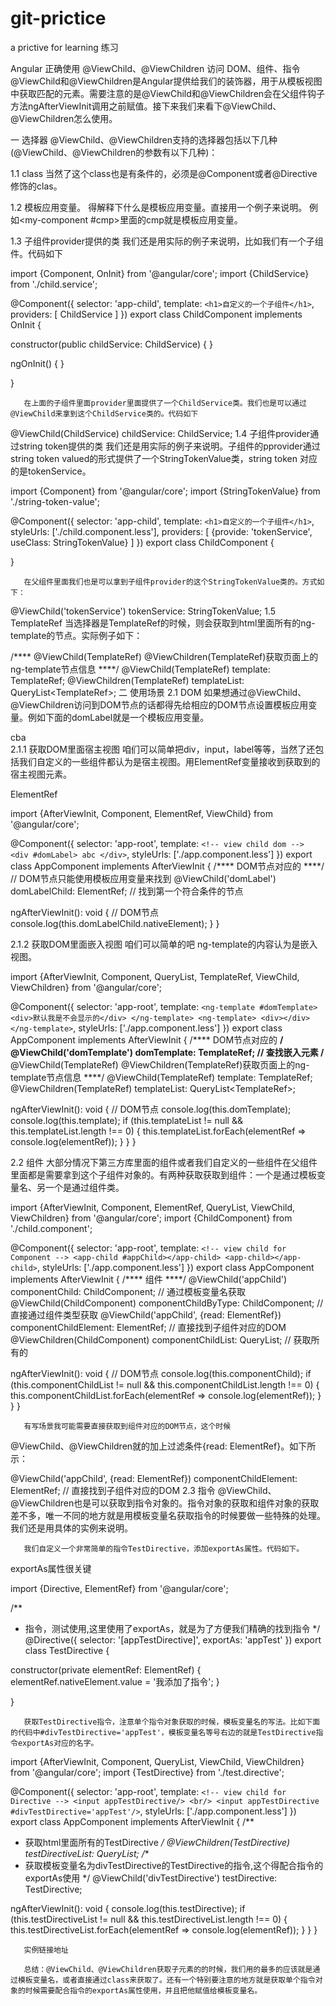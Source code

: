 # git-prictice
a prictive for learning
练习



Angular 正确使用 @ViewChild、@ViewChildren 访问 DOM、组件、指令
       @ViewChild和@ViewChildren是Angular提供给我们的装饰器，用于从模板视图中获取匹配的元素。需要注意的是@ViewChild和@ViewChildren会在父组件钩子方法ngAfterViewInit调用之前赋值。接下来我们来看下@ViewChild、@ViewChildren怎么使用。

一 选择器
       @ViewChild、@ViewChildren支持的选择器包括以下几种(@ViewChild、@ViewChildren的参数有以下几种)：

1.1 class
       当然了这个class也是有条件的，必须是@Component或者@Directive修饰的clas。

1.2 模板应用变量。
       得解释下什么是模板应用变量。直接用一个例子来说明。
例如<my-component #cmp></my-component>里面的cmp就是模板应用变量。

1.3 子组件provider提供的类
       我们还是用实际的例子来说明，比如我们有一个子组件。代码如下

import {Component, OnInit} from '@angular/core';
import {ChildService} from './child.service';

@Component({
  selector: 'app-child',
  template: `
    <h1>自定义的一个子组件</h1>
  `,
  providers: [
    ChildService
  ]
})
export class ChildComponent implements OnInit {

  constructor(public childService: ChildService) {
  }

  ngOnInit() {
  }

}

       在上面的子组件里面provider里面提供了一个ChildService类。我们也是可以通过@ViewChild来拿到这个ChildService类的。代码如下

  @ViewChild(ChildService) childService: ChildService;
1.4 子组件provider通过string token提供的类
       我们还是用实际的例子来说明。子组件的pprovider通过 string token valued的形式提供了一个StringTokenValue类，string token 对应的是tokenService。

import {Component} from '@angular/core';
import {StringTokenValue} from './string-token-value';

@Component({
  selector: 'app-child',
  template: `
    <h1>自定义的一个子组件</h1>
  `,
  styleUrls: ['./child.component.less'],
  providers: [
    {provide: 'tokenService', useClass: StringTokenValue}
  ]
})
export class ChildComponent {


}

       在父组件里面我们也是可以拿到子组件provider的这个StringTokenValue类的。方式如下：

  @ViewChild('tokenService') tokenService: StringTokenValue;
1.5 TemplateRef
       当选择器是TemplateRef的时候，则会获取到html里面所有的ng-template的节点。实际例子如下：

  /**** @ViewChild(TemplateRef) @ViewChildren(TemplateRef)获取页面上的ng-template节点信息 ****/
  @ViewChild(TemplateRef) template: TemplateRef<any>;
  @ViewChildren(TemplateRef) templateList: QueryList<TemplateRef<any>>;
二 使用场景
2.1 DOM
       如果想通过@ViewChild、@ViewChildren访问到DOM节点的话都得先给相应的DOM节点设置模板应用变量。例如下面的domLabel就是一个模板应用变量。

<div #domLabel>cba</div>
2.1.1 获取DOM里面宿主视图
       咱们可以简单把div，input，label等等，当然了还包括我们自定义的一些组件都认为是宿主视图。用ElementRef变量接收到获取到的宿主视图元素。

ElementRef

import {AfterViewInit, Component, ElementRef, ViewChild} from '@angular/core';

@Component({
  selector: 'app-root',
  template: `
    <!-- view child dom -->
    <div #domLabel>
      abc
    </div>
  `,
  styleUrls: ['./app.component.less']
})
export class AppComponent implements AfterViewInit {
  /**** DOM节点对应的 ****/
    // DOM节点只能使用模板应用变量来找到
  @ViewChild('domLabel') domLabelChild: ElementRef; // 找到第一个符合条件的节点

  ngAfterViewInit(): void {
    // DOM节点
    console.log(this.domLabelChild.nativeElement);
  }
}

2.1.2 获取DOM里面嵌入视图
       咱们可以简单的吧 ng-template的内容认为是嵌入视图。

import {AfterViewInit, Component, QueryList, TemplateRef, ViewChild, ViewChildren} from '@angular/core';

@Component({
  selector: 'app-root',
  template: `
    <ng-template #domTemplate>
      <div>默认我是不会显示的</div>
    </ng-template>
    <ng-template>
      <div></div>
    </ng-template>
  `,
  styleUrls: ['./app.component.less']
})
export class AppComponent implements AfterViewInit {
  /**** DOM节点对应的 ****/
  @ViewChild('domTemplate') domTemplate: TemplateRef<any>; // 查找嵌入元素
  /**** @ViewChild(TemplateRef) @ViewChildren(TemplateRef)获取页面上的ng-template节点信息 ****/
  @ViewChild(TemplateRef) template: TemplateRef<any>;
  @ViewChildren(TemplateRef) templateList: QueryList<TemplateRef<any>>;

  ngAfterViewInit(): void {
    // DOM节点
    console.log(this.domTemplate);
    console.log(this.template);
    if (this.templateList != null && this.templateList.length !== 0) {
      this.templateList.forEach(elementRef => console.log(elementRef));
    }
  }
}

2.2 组件
       大部分情况下第三方库里面的组件或者我们自定义的一些组件在父组件里面都是需要拿到这个子组件对象的。有两种获取获取到组件：一个是通过模板变量名、另一个是通过组件类。

import {AfterViewInit, Component, ElementRef, QueryList, ViewChild, ViewChildren} from '@angular/core';
import {ChildComponent} from './child.component';

@Component({
  selector: 'app-root',
  template: `
    <!-- view child for Component -->
    <app-child #appChild></app-child>
    <app-child></app-child>
  `,
  styleUrls: ['./app.component.less']
})
export class AppComponent implements AfterViewInit {
  /**** 组件 ****/
  @ViewChild('appChild') componentChild: ChildComponent; // 通过模板变量名获取
  @ViewChild(ChildComponent) componentChildByType: ChildComponent; // 直接通过组件类型获取
  @ViewChild('appChild', {read: ElementRef}) componentChildElement: ElementRef; // 直接找到子组件对应的DOM
  @ViewChildren(ChildComponent) componentChildList: QueryList<ChildComponent>; // 获取所有的

  ngAfterViewInit(): void {
    // DOM节点
    console.log(this.componentChild);
    if (this.componentChildList != null && this.componentChildList.length !== 0) {
      this.componentChildList.forEach(elementRef => console.log(elementRef));
    }
  }
}

       有写场景我可能需要直接获取到组件对应的DOM节点，这个时候
@ViewChild、@ViewChildren就的加上过滤条件{read: ElementRef}。如下所示：

  @ViewChild('appChild', {read: ElementRef}) componentChildElement: ElementRef; // 直接找到子组件对应的DOM
2.3 指令
       @ViewChild、@ViewChildren也是可以获取到指令对象的。指令对象的获取和组件对象的获取差不多，唯一不同的地方就是用模板变量名获取指令的时候要做一些特殊的处理。我们还是用具体的实例来说明。

       我们自定义一个非常简单的指令TestDirective，添加exportAs属性。代码如下。

exportAs属性很关键

import {Directive, ElementRef} from '@angular/core';

/**
 * 指令，测试使用,这里使用了exportAs，就是为了方便我们精确的找到指令
 */
@Directive({
  selector: '[appTestDirective]',
  exportAs: 'appTest'
})
export class TestDirective {

  constructor(private elementRef: ElementRef) {
    elementRef.nativeElement.value = '我添加了指令';
  }

}

       获取TestDirective指令，注意单个指令对象获取的时候，模板变量名的写法。比如下面的代码中#divTestDirective='appTest'，模板变量名等号右边的就是TestDirective指令exportAs对应的名字。

import {AfterViewInit, Component, QueryList, ViewChild, ViewChildren} from '@angular/core';
import {TestDirective} from './test.directive';

@Component({
  selector: 'app-root',
  template: `
    <!-- view child for Directive -->
    <input appTestDirective/>
    <br/>
    <input appTestDirective #divTestDirective='appTest'/>
  `,
  styleUrls: ['./app.component.less']
})
export class AppComponent implements AfterViewInit {
  /**
   * 获取html里面所有的TestDirective
   */
  @ViewChildren(TestDirective) testDirectiveList: QueryList<TestDirective>;
  /**
   * 获取模板变量名为divTestDirective的TestDirective的指令,这个得配合指令的exportAs使用
   */
  @ViewChild('divTestDirective') testDirective: TestDirective;

  ngAfterViewInit(): void {
    console.log(this.testDirective);
    if (this.testDirectiveList != null && this.testDirectiveList.length !== 0) {
      this.testDirectiveList.forEach(elementRef => console.log(elementRef));
    }
  }
}

       实例链接地址

       总结：@ViewChild、@ViewChildren获取子元素的的时候，我们用的最多的应该就是通过模板变量名，或者直接通过class来获取了。还有一个特别要注意的地方就是获取单个指令对象的时候需要配合指令的exportAs属性使用，并且把他赋值给模板变量名。
